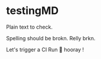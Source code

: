 # testingMD

Plain text to check. 

Spelling should be brokn. Relly brkn.

Let's trigger a CI Run :rocket: hooray ! 

